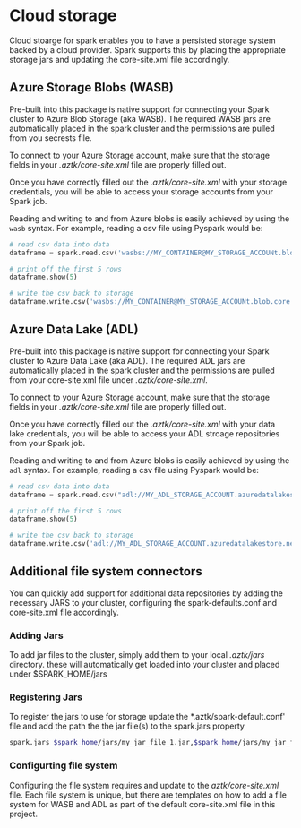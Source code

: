 # Cloud storage
Cloud stoarge for spark enables you to have a persisted storage system backed by a cloud provider. Spark supports this by placing the appropriate storage jars and updating the core-site.xml file accordingly.

## Azure Storage Blobs (WASB)

Pre-built into this package is native support for connecting your Spark cluster to Azure Blob Storage (aka WASB). The required WASB jars are automatically placed in the spark cluster and the permissions are pulled from you secrests file.

To connect to your Azure Storage account, make sure that the storage fields in your *.aztk/core-site.xml* file are properly filled out.

Once you have correctly filled out the *.aztk/core-site.xml* with your storage credentials, you will be able to access your storage accounts from your Spark job.

Reading and writing to and from Azure blobs is easily achieved by using the `wasb` syntax. For example, reading a csv file using Pyspark would be:

```python
# read csv data into data
dataframe = spark.read.csv('wasbs://MY_CONTAINER@MY_STORAGE_ACCOUNt.blob.core.windows.net/MY_INPUT_DATA.csv')

# print off the first 5 rows
dataframe.show(5)

# write the csv back to storage
dataframe.write.csv('wasbs://MY_CONTAINER@MY_STORAGE_ACCOUNt.blob.core.windows.net/MY_OUTPUT_DATA.csv')
```

## Azure Data Lake (ADL)

Pre-built into this package is native support for connecting your Spark cluster to Azure Data Lake (aka ADL). The required ADL jars are automatically placed in the spark cluster and the permissions are pulled from your core-site.xml file under *.aztk/core-site.xml*.

To connect to your Azure Storage account, make sure that the storage fields in your *.aztk/core-site.xml* file are properly filled out.

Once you have correctly filled out the *.aztk/core-site.xml* with your data lake credentials, you will be able to access your ADL stroage repositories from your Spark job.

Reading and writing to and from Azure blobs is easily achieved by using the `adl` syntax. For example, reading a csv file using Pyspark would be:

```python
# read csv data into data
dataframe = spark.read.csv("adl://MY_ADL_STORAGE_ACCOUNT.azuredatalakestore.net/MY_INPUT_DATA.csv")

# print off the first 5 rows
dataframe.show(5)

# write the csv back to storage
dataframe.write.csv('adl://MY_ADL_STORAGE_ACCOUNT.azuredatalakestore.net/MY_OUTPUT_DATA.csv')
```

## Additional file system connectors

You can quickly add support for additional data repositories by adding the necessary JARS to your cluster, configuring the spark-defaults.conf and core-site.xml file  accordingly.

### Adding Jars

To add jar files to the cluster, simply add them to your local *.aztk/jars* directory. these will automatically get loaded into your cluster and placed under $SPARK_HOME/jars

### Registering Jars

To register the jars to use for storage update the *.aztk/spark-default.conf' file and add the path the the jar file(s) to the spark.jars property
```sh
spark.jars $spark_home/jars/my_jar_file_1.jar,$spark_home/jars/my_jar_file_2.jar
```

### Configurting file system

Configuring the file system requires and update to the *aztk/core-site.xml* file. Each file system is unique, but there are templates on how to add a file system for WASB and ADL as part of the default core-site.xml file in this project.
